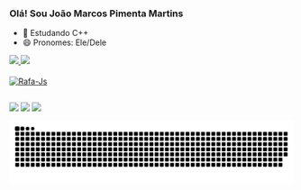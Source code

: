 ### Olá! Sou João Marcos Pimenta Martins

- 🌱 Estudando C++
- 😄 Pronomes: Ele/Dele
<div>
  <a href="https://github.com/joaomarcos-exe">
  <img height="153em" src="https://github-readme-stats.vercel.app/api?username=joaomarcos-exe&show_icons=true&theme=tokyonight&include_all_commits=true&count_private=true"/>
  <img height="153em" src="https://github-readme-stats.vercel.app/api/top-langs/?username=joaomarcos-exe&layout=compact&langs_count=7&theme=tokyonight"/>
</div>
<div style="display: inline_block"><br>
  <img align="center" alt="Rafa-Js" height="30" width="40" src="https://cdn.jsdelivr.net/gh/devicons/devicon/icons/cplusplus/cplusplus-original.svg">
</div>
  
 ##
 
<div> 
  <a href="https://www.instagram.com/j0ao__marc0s/" target="_blank"><img src="https://img.shields.io/badge/-Instagram-%23E4405F?style=for-the-badge&logo=instagram&logoColor=white" target="_blank"></a>
  <a href = "mailto:joaomarcosexe@gmail.com"><img src="https://img.shields.io/badge/-Gmail-%23333?style=for-the-badge&logo=gmail&logoColor=white" target="_blank"></a>
  <a href="https://www.linkedin.com/in/jo%C3%A3o-marcos-pimenta-martins-356463215/" target="_blank"><img src="https://img.shields.io/badge/-LinkedIn-%230077B5?style=for-the-badge&logo=linkedin&logoColor=white" target="_blank"></a> 
 
  ![Snake animation](https://github.com/joaomarcos-exe/joaomarcos-exe/blob/output/github-contribution-grid-snake.svg)
 
 </div>
